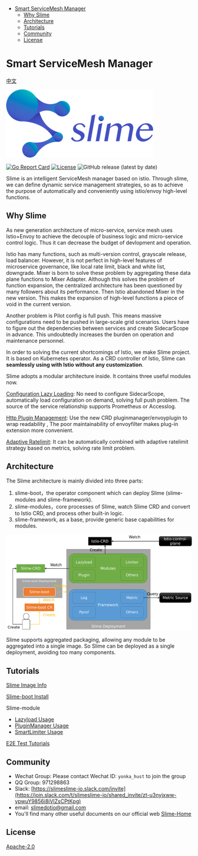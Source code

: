 - [Smart ServiceMesh Manager](#smart-servicemesh-manager)
  - [Why Slime](#why-slime)
  - [Architecture](#architecture)
  - [Tutorials](#tutorials)
  - [Community](#community)
  - [License](#license)

# Smart ServiceMesh Manager

[中文](./README_ZH.md)

![slime-logo](media/slime_logo.png)    

 [![Go Report Card](https://goreportcard.com/badge/github.com/slime-io/slime)](https://goreportcard.com/report/github.com/slime-io/slime) [![License](https://img.shields.io/badge/License-Apache%202.0-green.svg)](https://github.com/slime-io/slime/blob/master/LICENSE) ![GitHub release (latest by date)](https://img.shields.io/github/v/release/slime-io/slime?color=green)

Slime is an intelligent ServiceMesh manager based on istio. Through slime, we can define dynamic service management strategies, so as to achieve the purpose of automatically and conveniently using istio/envoy high-level functions.





## Why Slime

As new generation architecture of micro-service, service mesh uses Istio+Envoy to achieve the decouple of business logic and micro-service control logic. Thus it can decrease the budget of devlopment and operation.

Istio has many functions, such as multi-version control, grayscale release, load balancer. However, it is not perfect in high-level features of microservice governance, like local rate limit, black and white list, downgrade. Mixer is born to solve these problem by aggregating these data plane functions to Mixer Adapter. Although this solves the problem of function expansion, the centralized architecture has been questioned by many followers about its performance. Then Istio abandoned Mixer in the new version. This makes the expansion of high-level functions a piece of void in the current version.

Another problem is Pilot config is full push. This means massive configurations need to be pushed in large-scale grid scenarios. Users have to figure out the dependencies between services and create SidecarScope in advance. This undoubtedly increases the burden on operation and maintenance personnel.

In order to solving the current shortcomings of Istio, we make Slime project. It is based on Kubernetes operator. As a CRD controller of Istio, Slime can **seamlessly using with Istio without any customization**.

Slime adopts a modular architecture inside. It contains three useful modules now.

[Configuration Lazy Loading](https://github.com/slime-io/lazyload): No need to configure SidecarScope, automatically load configuration on demand, solving full push problem. The source of the service relationship supports Prometheus or Accesslog.

[Http Plugin Management](https://github.com/slime-io/plugin): Use the new CRD pluginmanager/envoyplugin to wrap readability , The poor maintainability of envoyfilter makes plug-in extension more convenient.

[Adaptive Ratelimit](https://github.com/slime-io/limiter): It can be automatically combined with adaptive ratelimit strategy based on metrics, solving rate limit problem.





## Architecture

The Slime architecture is mainly divided into three parts:

1. slime-boot，the operator component which can deploy Slime (slime-modules and slime-framework).
2. slime-modules，core processes of Slime, watch Slime CRD and convert to Istio CRD, and process other built-in logic.
3. slime-framework, as a base, provide generic base capabilities for modules.

![slime架构图](media/slime-arch-v2.png)

Slime supports aggregated packaging, allowing any module to be aggregated into a single image. So Slime can be deployed as a single deployment, avoiding too many components.





## Tutorials

[Slime Image Info](https://github.com/slime-io/slime/wiki/Slime-Project-Tag-and-Image-Tag-Mapping-Table)

[Slime-boot Install](./doc/en/slime-boot.md)

Slime-module

- [Lazyload Usage](https://github.com/slime-io/lazyload/blob/master/README.md)
- [PluginManager Usage](https://github.com/slime-io/plugin/blob/master/README.md)
- [SmartLimiter Usage](https://github.com/slime-io/limiter/blob/master/README.md)

[E2E Test Tutorials](./doc/en/slime_e2e_test.md)





## Community

- Wechat Group: Please contact Wechat ID: `yonka_hust` to join the group
- QQ Group: 971298863
- Slack: [https://slimeslime-io.slack.com/invite](https://join.slack.com/t/slimeslime-io/shared_invite/zt-u3nyjxww-vpwuY9856i8iVlZsCPtKpg)
- email: slimedotio@gmail.com
- You'll find many other useful documents on our official web [Slime-Home](https://slime-io.github.io/)





## License

[Apache-2.0](https://choosealicense.com/licenses/apache-2.0/)


